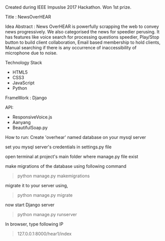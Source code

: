 Created during IEEE Impuslse 2017 Hackathon. Won 1st prize.

Title : NewsOverHEAR

Idea Abstract : News OverHEAR is powerfully scrapping the web to convey news progressively. We also categorised the news for speedier perusing. It has features like voice search for processing questions speedier, Play/Stop button to build client collaboration, Email based membership to hold clients, Manual searching if there is any occurrence of inaccessibility of microphone due to noise.

Technology Stack
- HTML5
- CSS3
- JavaScript
- Python

FrameWork : Django

API: 
- ResponsiveVoice.js 
- Aanyang 
- BeautifulSoap.py

How to run:
Create 'overhear' named database on your mysql server

set you mysql server's credentials in settings.py file

open terminal at project's main folder where manage.py file exist

make migrations of the database using following command
>python manage.py makemigrations 

migrate it to your server using,
>python manage.py migrate

now start Django server
>python manage.py runserver

In browser, type following IP 
>127.0.0.1:8000/hear1/index
